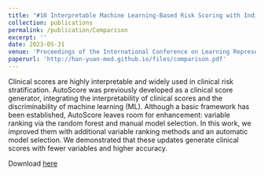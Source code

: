 ```yaml
---
title: "#10 Interpretable Machine Learning-Based Risk Scoring with Individual and Ensemble Model Selection for Clinical Decision Making"
collection: publications
permalink: /publication/Comparison
excerpt: ''
date: 2023-05-31
venue: 'Proceedings of the International Conference on Learning Representations (Tiny Papers Track)'
paperurl: 'http://han-yuan-med.github.io/files/comparison.pdf'
---
```

Clinical scores are highly interpretable and widely used in clinical risk stratification. AutoScore was previously developed as a clinical score generator, integrating the interpretability of clinical scores and the discriminability of machine learning (ML). Although a basic framework has been established, AutoScore leaves room for enhancement: variable ranking via the random forest and manual model selection. In this work, we improved them with additional variable ranking methods and an automatic model selection. We demonstrated that these updates generate clinical scores with fewer variables and higher accuracy.

Download [here](http://han-yuan-med.github.io/files/comparison.pdf)